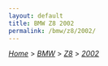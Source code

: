 ```yaml
---
layout: default
title: BMW Z8 2002
permalink: /bmw/z8/2002/
---
```

[*Home*](/) > [*BMW*](/bmw/) > [*Z8*](/bmw/z8/) > [*2002*](/bmw/z8/2002/)
